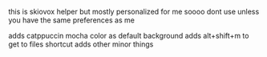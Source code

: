 this is skiovox helper but mostly personalized for me soooo dont use unless you have the same preferences as me

adds catppuccin mocha color as default background
adds alt+shift+m to get to files shortcut
adds other minor things
